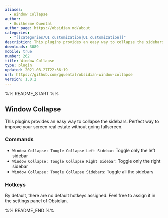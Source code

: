 ```yaml
---
aliases:
  - Window Collapse
author:
  - Guilherme Quental
author_page: https://obsidian.md/about
categories:
  - "[[categories/UI customization|UI customization]]"
description: This plugins provides an easy way to collapse the sidebars without going fullscreen.
downloads: 3089
mobile: true
number: 262
title: Window Collapse
type: plugin
updated: 2021-08-27T22:36:19
url: https://github.com/gquental/obsidian-window-collapse
version: 1.0.2
---
```


%% README_START %%

## Window Collapse

This plugins provides an easy way to collapse the sidebars. Perfect way to improve your screen real estate without going fullscreen.

### Commands

* `Window Collapse: Toogle Collapse Left Sidebar`: Toggle only the left sidebar
* `Window Collapse: Toogle Collapse Right Sidebar`: Toggle only the right sidebar
* `Window Collapse: Toogle Collapse Sidebars`: Toggle all the sidebars

### Hotkeys

By default, there are no default hotkeys assigned. Feel free to assign it in the settings panel of Obsidian.


%% README_END %%